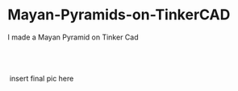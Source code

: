 # Mayan-Pyramids-on-TinkerCAD
I made a Mayan Pyramid on Tinker Cad

<br />
<br />
<br />‌‌‌‌‌‌‌‌‌
insert final pic here
